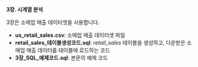 <b>3장. 시계열 분석</b>

3장은 소매업 매출 데이터셋을 사용합니다.

- <b>us_retail_sales.csv</b>: 소매업 매출 데이터셋 파일
- <b>retail_sales_테이블생성코드.sql</b>: *retail_sales* 테이블을 생성하고, 다운받은 소매업 매출 데이터를 테이블에 로드하는 코드
- <b>3장_SQL_예제코드.sql</b>: 본문의 예제 코드
